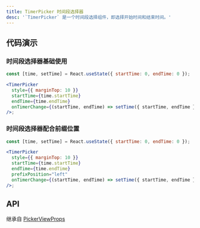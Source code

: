 ```yaml
---
title: TimerPicker 时间段选择器
desc: '`TimerPicker` 是一个时间段选择组件，即选择开始时间和结束时间。'
---
```


## 代码演示

### 时间段选择器基础使用

```jsx
const [time, setTime] = React.useState({ startTime: 0, endTime: 0 });

<TimerPicker
  style={{ marginTop: 10 }}
  startTime={time.startTime}
  endTime={time.endTime}
  onTimerChange={(startTime, endTime) => setTime({ startTime, endTime })}
/>;
```

### 时间段选择器配合前缀位置

```jsx
const [time, setTime] = React.useState({ startTime: 0, endTime: 0 });

<TimerPicker
  style={{ marginTop: 10 }}
  startTime={time.startTime}
  endTime={time.endTime}
  prefixPosition="left"
  onTimerChange={(startTime, endTime) => setTime({ startTime, endTime })}
/>;
```

## API

继承自 [PickerViewProps](/docs/data-entry/picker-view#api)

<Props name="TimerPickerProps" />
